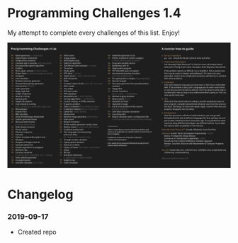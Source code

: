 # Programming Challenges 1.4
My attempt to complete every challenges of this list. Enjoy!

![Programming Challenges 1.4](/resources/ProgrammingChallenges1.4.jpg)

# Changelog
### 2019-09-17
- Created repo